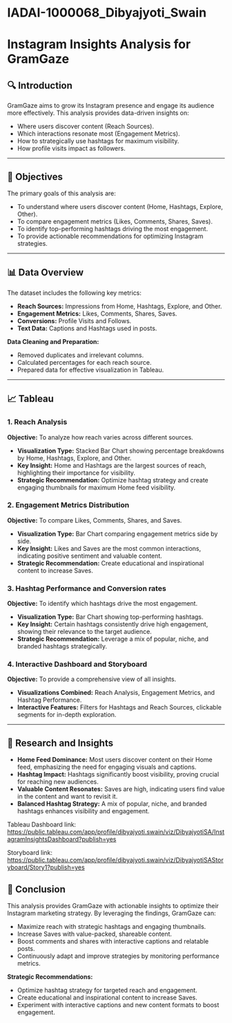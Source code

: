# IADAI-1000068_Dibyajyoti_Swain
# Instagram Insights Analysis for GramGaze  

## 🔍 Introduction  
GramGaze aims to grow its Instagram presence and engage its audience more effectively. This analysis provides data-driven insights on:  
- Where users discover content (Reach Sources).  
- Which interactions resonate most (Engagement Metrics).  
- How to strategically use hashtags for maximum visibility.
- How profile visits impact as followers.

---

## 🎯 Objectives  
The primary goals of this analysis are:  
- To understand where users discover content (Home, Hashtags, Explore, Other).  
- To compare engagement metrics (Likes, Comments, Shares, Saves).  
- To identify top-performing hashtags driving the most engagement.  
- To provide actionable recommendations for optimizing Instagram strategies.  

---

## 📊 Data Overview  
The dataset includes the following key metrics:  
- **Reach Sources:** Impressions from Home, Hashtags, Explore, and Other.  
- **Engagement Metrics:** Likes, Comments, Shares, Saves.  
- **Conversions:** Profile Visits and Follows.  
- **Text Data:** Captions and Hashtags used in posts.  

**Data Cleaning and Preparation:**  
- Removed duplicates and irrelevant columns.  
- Calculated percentages for each reach source.  
- Prepared data for effective visualization in Tableau.  

---

## 📈 Tableau
### 1. Reach Analysis   
**Objective:** To analyze how reach varies across different sources.  
- **Visualization Type:** Stacked Bar Chart showing percentage breakdowns by Home, Hashtags, Explore, and Other.  
- **Key Insight:** Home and Hashtags are the largest sources of reach, highlighting their importance for visibility.  
- **Strategic Recommendation:** Optimize hashtag strategy and create engaging thumbnails for maximum Home feed visibility.  

### 2. Engagement Metrics Distribution 
**Objective:** To compare Likes, Comments, Shares, and Saves.  
- **Visualization Type:** Bar Chart comparing engagement metrics side by side.  
- **Key Insight:** Likes and Saves are the most common interactions, indicating positive sentiment and valuable content.  
- **Strategic Recommendation:** Create educational and inspirational content to increase Saves.  

### 3. Hashtag Performance and Conversion rates
**Objective:** To identify which hashtags drive the most engagement.  
- **Visualization Type:** Bar Chart showing top-performing hashtags.  
- **Key Insight:** Certain hashtags consistently drive high engagement, showing their relevance to the target audience.  
- **Strategic Recommendation:** Leverage a mix of popular, niche, and branded hashtags strategically.  

### 4. Interactive Dashboard  and Storyboard
**Objective:** To provide a comprehensive view of all insights.  
- **Visualizations Combined:** Reach Analysis, Engagement Metrics, and Hashtag Performance.  
- **Interactive Features:** Filters for Hashtags and Reach Sources, clickable segments for in-depth exploration.  

---

## 🔬 Research and Insights  
- **Home Feed Dominance:** Most users discover content on their Home feed, emphasizing the need for engaging visuals and captions.  
- **Hashtag Impact:** Hashtags significantly boost visibility, proving crucial for reaching new audiences.  
- **Valuable Content Resonates:** Saves are high, indicating users find value in the content and want to revisit it.  
- **Balanced Hashtag Strategy:** A mix of popular, niche, and branded hashtags enhances visibility and engagement.  

Tableau Dashboard link: https://public.tableau.com/app/profile/dibyajyoti.swain/viz/DibyajyotiSA/InstagramInsightsDashboard?publish=yes 


Storyboard link: https://public.tableau.com/app/profile/dibyajyoti.swain/viz/DibyajyotiSAStoryboard/Story1?publish=yes 

## 📌 Conclusion  
This analysis provides GramGaze with actionable insights to optimize their Instagram marketing strategy. By leveraging the findings, GramGaze can:  
- Maximize reach with strategic hashtags and engaging thumbnails.  
- Increase Saves with value-packed, shareable content.  
- Boost comments and shares with interactive captions and relatable posts.  
- Continuously adapt and improve strategies by monitoring performance metrics.  

**Strategic Recommendations:**  
- Optimize hashtag strategy for targeted reach and engagement.  
- Create educational and inspirational content to increase Saves.  
- Experiment with interactive captions and new content formats to boost engagement.  
